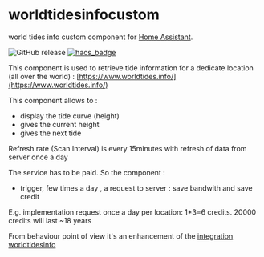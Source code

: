 # worldtidesinfocustom
world tides info custom component for [Home Assistant](https://home-assistant.io/).


![GitHub release](https://img.shields.io/github/release/jugla/worldtidesinfocustom)
[![hacs_badge](https://img.shields.io/badge/HACS-Default-orange.svg)](https://github.com/custom-components/hacs)


This component is used to retrieve tide information for a dedicate location (all over the world) : [https://www.worldtides.info/](https://www.worldtides.info/)

This component allows to :
- display the tide curve (height)
- gives the current height
- gives the next tide

Refresh rate (Scan Interval) is every 15minutes with refresh of data from server once a day

The service has to be paid. So the component :
- trigger, few times a day , a request to server : save bandwith and save credit

E.g. implementation request once a day per location: 1*3=6 credits. 20000 credits will last ~18 years

From behaviour point of view it's an enhancement of the 
[integration worldtidesinfo](https://www.home-assistant.io/integrations/worldtidesinfo/) 


